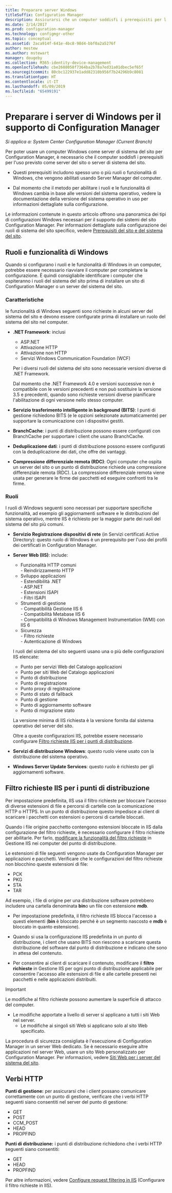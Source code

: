 ```yaml
---
title: Preparare server Windows
titleSuffix: Configuration Manager
description: Assicurarsi che un computer soddisfi i prerequisiti per l'uso come server del sito o server di sistema del sito per Configuration Manager.
ms.date: 2/14/2017
ms.prod: configuration-manager
ms.technology: configmgr-other
ms.topic: conceptual
ms.assetid: 2aca914f-641e-4bc8-98d4-bbf0a2a5276f
author: mestew
ms.author: mstewart
manager: dougeby
ms.collection: M365-identity-device-management
ms.openlocfilehash: cbe2608058f7364ba2b78a7ed31a01dbec5ef65f
ms.sourcegitcommit: 80cbc122937e1add82310b956f7b24296b9c8081
ms.translationtype: HT
ms.contentlocale: it-IT
ms.lasthandoff: 05/09/2019
ms.locfileid: "65499191"
---
```

# <a name="prepare-windows-servers-to-support-configuration-manager"></a>Preparare i server di Windows per il supporto di Configuration Manager

*Si applica a: System Center Configuration Manager (Current Branch)*

Per poter usare un computer Windows come server di sistema del sito per Configuration Manager, è necessario che il computer soddisfi i prerequisiti per l'uso previsto come server del sito o server di sistema del sito.  

- Questi prerequisiti includono spesso uno o più ruoli o funzionalità di Windows, che vengono abilitati usando Server Manager del computer.  

- Dal momento che il metodo per abilitare i ruoli e le funzionalità di Windows cambia in base alle versioni del sistema operativo, vedere la documentazione della versione del sistema operativo in uso per informazioni dettagliate sulla configurazione.  

Le informazioni contenute in questo articolo offrono una panoramica dei tipi di configurazioni Windows necessari per il supporto dei sistemi del sito Configuration Manager. Per informazioni dettagliate sulla configurazione dei ruoli di sistema del sito specifico, vedere [Prerequisiti del sito e del sistema del sito](/sccm/core/plan-design/configs/site-and-site-system-prerequisites).

##  <a name="BKMK_WinFeatures"></a> Ruoli e funzionalità di Windows  
Quando si configurano i ruoli e le funzionalità di Windows in un computer, potrebbe essere necessario riavviare il computer per completare la configurazione. È quindi consigliabile identificare i computer che ospiteranno i ruoli del sistema del sito prima di installare un sito di Configuration Manager o un server del sistema del sito.

### <a name="features"></a>Caratteristiche  
le funzionalità di Windows seguenti sono richieste in alcuni server del sistema del sito e devono essere configurate prima di installare un ruolo del sistema del sito nel computer.  

- **.NET Framework**: inclusi  

    - ASP.NET  
    - Attivazione HTTP  
    - Attivazione non HTTP  
    - Servizi Windows Communication Foundation (WCF)  

    Per i diversi ruoli del sistema del sito sono necessarie versioni diverse di .NET Framework.  

    Dal momento che .NET Framework 4.0 e versioni successive non è compatibile con le versioni precedenti e non può sostituire la versione 3.5 e precedenti, quando sono richieste versioni diverse pianificare l'abilitazione di ogni versione nello stesso computer.  

- **Servizio trasferimento intelligente in background (BITS)**: I punti di gestione richiedono BITS (e le opzioni selezionate automaticamente) per supportare la comunicazione con i dispositivi gestiti.  

- **BranchCache**: i punti di distribuzione possono essere configurati con BranchCache per supportare i client che usano BranchCache.  

- **Deduplicazione dati**: i punti di distribuzione possono essere configurati con la deduplicazione dei dati, che offre dei vantaggi.  

- **Compressione differenziale remota (RDC)**: Ogni computer che ospita un server del sito o un punto di distribuzione richiede una compressione differenziale remota (RDC). La compressione differenziale remota viene usata per generare le firme dei pacchetti ed eseguire confronti tra le firme.  

### <a name="roles"></a>Ruoli  
I ruoli di Windows seguenti sono necessari per supportare specifiche funzionalità, ad esempio gli aggiornamenti software e le distribuzioni del sistema operativo, mentre IIS è richiesto per la maggior parte dei ruoli del sistema del sito più comuni.  

- **Servizio Registrazione dispositivi di rete** (in Servizi certificati Active Directory): questo ruolo di Windows è un prerequisito per l'uso dei profili dei certificati in Configuration Manager.  

- **Server Web (IIS)**: include:  
    - Funzionalità HTTP comuni  
          - Reindirizzamento HTTP  
    - Sviluppo applicazioni  
          - Estendibilità .NET  
          - ASP.NET  
          - Estensioni ISAPI  
          - Filtri ISAPI  
    - Strumenti di gestione  
          - Compatibilità Gestione IIS 6  
          - Compatibilità Metabase IIS 6  
          - Compatibilità di Windows Management Instrumentation (WMI) con IIS 6  
    - Sicurezza  
          - Filtro richieste  
          - Autenticazione di Windows  

  I ruoli del sistema del sito seguenti usano una o più delle configurazioni IIS elencate:  
  - Punto per servizi Web del Catalogo applicazioni  
  - Punto per siti Web del Catalogo applicazioni  
  - Punto di distribuzione  
  - Punto di registrazione  
  - Punto proxy di registrazione  
  - Punto di stato di fallback  
  - Punto di gestione  
  - Punto di aggiornamento software  
  - Punto di migrazione stato     

  La versione minima di IIS richiesta è la versione fornita dal sistema operativo del server del sito.  

  Oltre a queste configurazioni IIS, potrebbe essere necessario configurare [Filtro richieste IIS per i punti di distribuzione](#BKMK_IISFiltering).  

- **Servizi di distribuzione Windows**: questo ruolo viene usato con la distribuzione del sistema operativo.  

- **Windows Server Update Services**: questo ruolo è richiesto per gli aggiornamenti software.  


##  <a name="BKMK_IISFiltering"></a> Filtro richieste IIS per i punti di distribuzione  
Per impostazione predefinita, IIS usa il filtro richieste per bloccare l'accesso di diverse estensioni di file e percorsi di cartelle con la comunicazione HTTP o HTTPS. In un punto di distribuzione questo impedisce ai client di scaricare i pacchetti con estensioni o percorsi di cartelle bloccati.  

Quando i file origine pacchetto contengono estensioni bloccate in IIS dalla configurazione del filtro richieste, è necessario configurare il filtro richieste per abilitarle. Per farlo, [modificare la funzionalità del filtro richieste](https://technet.microsoft.com/library/hh831621.aspx) in Gestione IIS nei computer del punto di distribuzione.  

Le estensioni di file seguenti vengono usate da Configuration Manager per applicazioni e pacchetti. Verificare che le configurazioni del filtro richieste non blocchino queste estensioni di file:  

- PCK  
- PKG  
- STA  
- TAR  

Ad esempio, i file di origine per una distribuzione software potrebbero includere una cartella denominata **bin**o un file con estensione **mdb**.  

- Per impostazione predefinita, il filtro richieste IIS blocca l'accesso a questi elementi (**bin** è bloccato perché è un segmento nascosto e **mdb** è bloccato in quanto estensione).  

- Quando si usa la configurazione IIS predefinita in un punto di distribuzione, i client che usano BITS non riescono a scaricare questa distribuzione del software dal punto di distribuzione e indicano che sono in attesa del contenuto.  

- Per consentire ai client di scaricare il contenuto, modificare il **filtro richieste** in Gestione IIS per ogni punto di distribuzione applicabile per consentire l'accesso alle estensioni di file e alle cartelle presenti nei pacchetti e nelle applicazioni distribuiti.  

> [!IMPORTANT]  
> Le modifiche al filtro richieste possono aumentare la superficie di attacco del computer.  
> 
> - Le modifiche apportate a livello di server si applicano a tutti i siti Web nel server.   
>     - Le modifiche ai singoli siti Web si applicano solo al sito Web specificato.  
> 
> La procedura di sicurezza consigliata è l'esecuzione di Configuration Manager in un server Web dedicato. Se è necessario eseguire altre applicazioni nel server Web, usare un sito Web personalizzato per Configuration Manager. Per informazioni, vedere [Siti Web per i server del sistema del sito](/sccm/core/plan-design/network/websites-for-site-system-servers).  

## <a name="http-verbs"></a>Verbi HTTP
**Punti di gestione:** per assicurarsi che i client possano comunicare correttamente con un punto di gestione, verificare che i verbi HTTP seguenti siano consentiti nel server del punto di gestione:  
- GET
- POST
- CCM_POST
- HEAD
- PROPFIND

**Punti di distribuzione:** i punti di distribuzione richiedono che i verbi HTTP seguenti siano consentiti:
- GET
- HEAD
- PROPFIND

Per altre informazioni, vedere [Configure request filtering in IIS](https://technet.microsoft.com/library/hh831621.aspx#Verbs) (Configurare il filtro richieste in IIS). 

